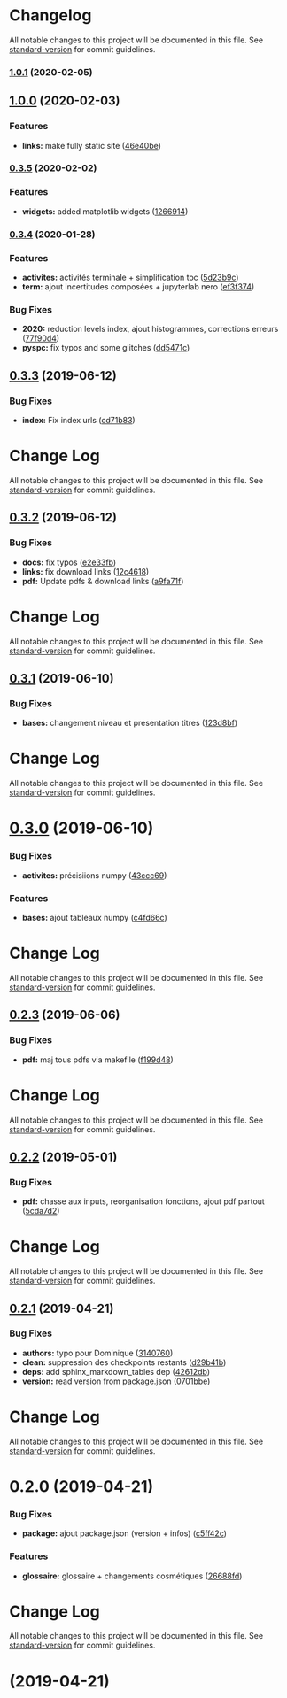 # Changelog

All notable changes to this project will be documented in this file. See [standard-version](https://github.com/conventional-changelog/standard-version) for commit guidelines.

### [1.0.1](https://github.com/jmbarbier/pyspc/compare/v1.0.0...v1.0.1) (2020-02-05)

## [1.0.0](https://github.com/jmbarbier/pyspc/compare/v0.3.5...v1.0.0) (2020-02-03)


### Features

* **links:** make fully static site ([46e40be](https://github.com/jmbarbier/pyspc/commit/46e40be9ab1996e5a1137ec3e8716541ecfda322))

### [0.3.5](https://github.com/jmbarbier/pyspc/compare/v0.3.4...v0.3.5) (2020-02-02)


### Features

* **widgets:** added matplotlib widgets ([1266914](https://github.com/jmbarbier/pyspc/commit/12669148febe2c6b21a97efaa99715d4098b7c11))

### [0.3.4](https://github.com/jmbarbier/pyspc/compare/v0.3.3...v0.3.4) (2020-01-28)


### Features

* **activites:** activités terminale + simplification toc ([5d23b9c](https://github.com/jmbarbier/pyspc/commit/5d23b9cd54eb98e9673e24395299a170816893dc))
* **term:** ajout incertitudes composées + jupyterlab nero ([ef3f374](https://github.com/jmbarbier/pyspc/commit/ef3f374bfb5954906fbc57550fec878e664956da))


### Bug Fixes

* **2020:** reduction levels index, ajout histogrammes, corrections erreurs ([77f90d4](https://github.com/jmbarbier/pyspc/commit/77f90d456c5e231c1d7b25c80edc4753f49d0034))
* **pyspc:** fix typos and some glitches ([dd5471c](https://github.com/jmbarbier/pyspc/commit/dd5471c299a55824741f6f14c29f7678fe290b3f))

## [0.3.3](https://github.com/jmbarbier/pyspc/compare/v0.3.2...v0.3.3) (2019-06-12)


### Bug Fixes

* **index:** Fix index urls ([cd71b83](https://github.com/jmbarbier/pyspc/commit/cd71b83))



# Change Log

All notable changes to this project will be documented in this file. See [standard-version](https://github.com/conventional-changelog/standard-version) for commit guidelines.

## [0.3.2](https://github.com/jmbarbier/pyspc/compare/v0.3.1...v0.3.2) (2019-06-12)


### Bug Fixes

* **docs:** fix typos ([e2e33fb](https://github.com/jmbarbier/pyspc/commit/e2e33fb))
* **links:** fix download links ([12c4618](https://github.com/jmbarbier/pyspc/commit/12c4618))
* **pdf:** Update pdfs & download links ([a9fa71f](https://github.com/jmbarbier/pyspc/commit/a9fa71f))



# Change Log

All notable changes to this project will be documented in this file. See [standard-version](https://github.com/conventional-changelog/standard-version) for commit guidelines.

## [0.3.1](https://github.com/jmbarbier/pyspc/compare/v0.3.0...v0.3.1) (2019-06-10)


### Bug Fixes

* **bases:** changement niveau et presentation titres ([123d8bf](https://github.com/jmbarbier/pyspc/commit/123d8bf))



# Change Log

All notable changes to this project will be documented in this file. See [standard-version](https://github.com/conventional-changelog/standard-version) for commit guidelines.

# [0.3.0](https://github.com/jmbarbier/pyspc/compare/v0.2.3...v0.3.0) (2019-06-10)


### Bug Fixes

* **activites:** précisiions numpy ([43ccc69](https://github.com/jmbarbier/pyspc/commit/43ccc69))


### Features

* **bases:** ajout tableaux numpy ([c4fd66c](https://github.com/jmbarbier/pyspc/commit/c4fd66c))



# Change Log

All notable changes to this project will be documented in this file. See [standard-version](https://github.com/conventional-changelog/standard-version) for commit guidelines.

## [0.2.3](https://github.com/jmbarbier/pyspc/compare/v0.2.2...v0.2.3) (2019-06-06)


### Bug Fixes

* **pdf:** maj tous pdfs via makefile ([f199d48](https://github.com/jmbarbier/pyspc/commit/f199d48))



# Change Log

All notable changes to this project will be documented in this file. See [standard-version](https://github.com/conventional-changelog/standard-version) for commit guidelines.

## [0.2.2](https://github.com/jmbarbier/pyspc/compare/v0.2.1...v0.2.2) (2019-05-01)


### Bug Fixes

* **pdf:** chasse aux inputs, reorganisation fonctions, ajout pdf partout ([5cda7d2](https://github.com/jmbarbier/pyspc/commit/5cda7d2))



# Change Log

All notable changes to this project will be documented in this file. See [standard-version](https://github.com/conventional-changelog/standard-version) for commit guidelines.

## [0.2.1](https://github.com/jmbarbier/pyspc/compare/v0.2.0...v0.2.1) (2019-04-21)


### Bug Fixes

* **authors:** typo pour Dominique ([3140760](https://github.com/jmbarbier/pyspc/commit/3140760))
* **clean:** suppression des checkpoints restants ([d29b41b](https://github.com/jmbarbier/pyspc/commit/d29b41b))
* **deps:** add sphinx_markdown_tables dep ([42612db](https://github.com/jmbarbier/pyspc/commit/42612db))
* **version:** read version from package.json ([0701bbe](https://github.com/jmbarbier/pyspc/commit/0701bbe))



# Change Log

All notable changes to this project will be documented in this file. See [standard-version](https://github.com/conventional-changelog/standard-version) for commit guidelines.

# 0.2.0 (2019-04-21)


### Bug Fixes

* **package:** ajout package.json (version + infos) ([c5ff42c](https://github.com/jmbarbier/pyspc/commit/c5ff42c))


### Features

* **glossaire:** glossaire + changements cosmétiques ([26688fd](https://github.com/jmbarbier/pyspc/commit/26688fd))



# Change Log

All notable changes to this project will be documented in this file. See [standard-version](https://github.com/conventional-changelog/standard-version) for commit guidelines.

#  (2019-04-21)
